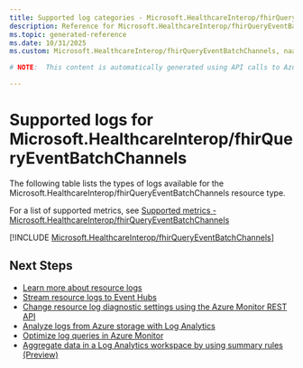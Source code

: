 ```yaml
---
title: Supported log categories - Microsoft.HealthcareInterop/fhirQueryEventBatchChannels
description: Reference for Microsoft.HealthcareInterop/fhirQueryEventBatchChannels in Azure Monitor Logs.
ms.topic: generated-reference
ms.date: 10/31/2025
ms.custom: Microsoft.HealthcareInterop/fhirQueryEventBatchChannels, naam

# NOTE:  This content is automatically generated using API calls to Azure. Any edits made on these files will be overwritten in the next run of the script. 

---
```





# Supported logs for Microsoft.HealthcareInterop/fhirQueryEventBatchChannels  
The following table lists the types of logs available for the Microsoft.HealthcareInterop/fhirQueryEventBatchChannels resource type.
  
  
  
For a list of supported metrics, see [Supported metrics - Microsoft.HealthcareInterop/fhirQueryEventBatchChannels](../supported-metrics/microsoft-healthcareinterop-fhirqueryeventbatchchannels-metrics.md)  
  

  
[!INCLUDE [Microsoft.HealthcareInterop/fhirQueryEventBatchChannels](~/reusable-content/ce-skilling/azure/includes/azure-monitor/reference/logs/microsoft-healthcareinterop-fhirqueryeventbatchchannels-logs-include.md)]  
  

## Next Steps

* [Learn more about resource logs](/azure/azure-monitor/essentials/platform-logs-overview)
* [Stream resource logs to Event Hubs](/azure/azure-monitor/essentials/resource-logs#send-to-azure-event-hubs)
* [Change resource log diagnostic settings using the Azure Monitor REST API](/rest/api/monitor/diagnosticsettings)
* [Analyze logs from Azure storage with Log Analytics](/azure/azure-monitor/essentials/resource-logs#send-to-log-analytics-workspace)
* [Optimize log queries in Azure Monitor](/azure/azure-monitor/logs/query-optimization)
* [Aggregate data in a Log Analytics workspace by using summary rules (Preview)](/azure/azure-monitor/logs/summary-rules)